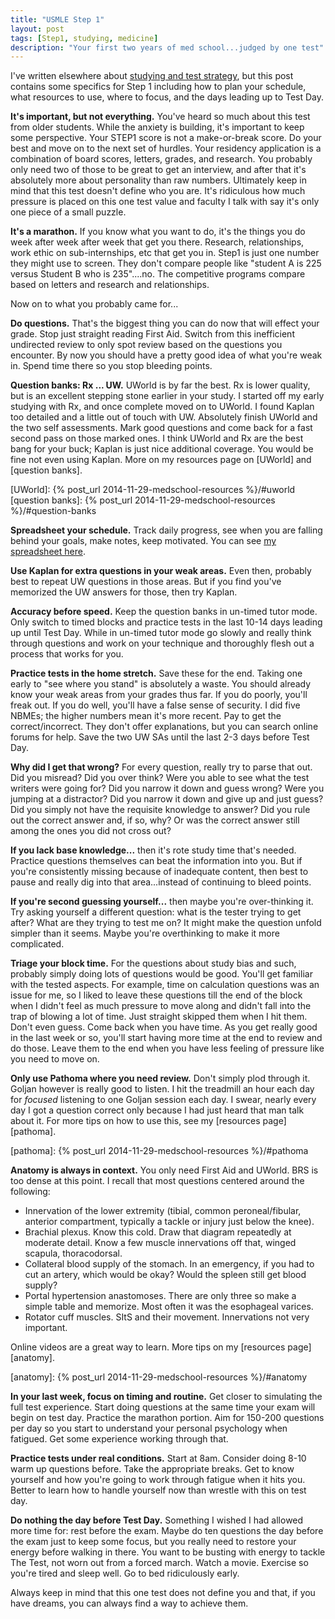 ```yaml
---
title: "USMLE Step 1"
layout: post
tags: [Step1, studying, medicine]
description: "Your first two years of med school...judged by one test"
---
```


I've written elsewhere about [studying and test strategy](/tags/?q=studying),
but this post contains some specifics for Step 1 including how to plan your
schedule, what resources to use, where to focus, and the days leading up to
Test Day.


**It's important, but not everything.** You've heard so much about this test
from older students.  While the anxiety is building, it's important to keep
some perspective.  Your STEP1 score is not a make-or-break score.  Do your
best and move on to the next set of hurdles.  Your residency application is a
combination of board scores, letters, grades, and research.  You probably only
need two of those to be great to get an interview, and after that it's
absolutely more about personality than raw numbers.  Ultimately keep in mind
that this test doesn't define who you are. It's ridiculous how much pressure
is placed on this one test value and faculty I talk with say it's only one
piece of a small puzzle.

**It's a marathon.** If you know what you want to do, it's the things you do
week after week after week that get you there. Research, relationships, work
ethic on sub-internships, etc that get you in. Step1 is just one number they
might use to screen. They don't compare people like "student A is 225 versus
Student B who is 235"....no. The competitive programs compare based on letters
and research and relationships.


Now on to what you probably came for...

**Do questions.** That's the biggest thing you can do now that will effect
your grade. Stop just straight reading First Aid.  Switch from this
inefficient undirected review to only spot review based on the questions you
encounter. By now you should have a pretty good idea of what you're weak
in. Spend time there so you stop bleeding points.

**Question banks: Rx ... UW.** UWorld is by far the best.  Rx is lower
quality, but is an excellent stepping stone earlier in your study.  I started
off my early studying with Rx, and once complete moved on to UWorld.  I found
Kaplan too detailed and a little out of touch with UW.  Absolutely finish
UWorld and the two self assessments. Mark good questions and come back for a
fast second pass on those marked ones.  I think UWorld and Rx are the best
bang for your buck; Kaplan is just nice additional coverage.  You would be
fine not even using Kaplan.  More on my resources page on [UWorld] and
[question banks].

 [UWorld]: {% post_url 2014-11-29-medschool-resources %}/#uworld
 [question banks]: {% post_url 2014-11-29-medschool-resources %}/#question-banks

**Spreadsheet your schedule.** Track daily progress, see when you are falling
behind your goals, make notes, keep motivated.  You can see
[my spreadsheet here][spreadsheet].

  [spreadsheet]: https://drive.google.com/open?id=1WSxMoeXs_5UY1b8mdUqSL7oG0VN1KEsXzK0wCAu90Nc

**Use Kaplan for extra questions in your weak areas.** Even then, probably
best to repeat UW questions in those areas. But if you find you've memorized
the UW answers for those, then try Kaplan.

**Accuracy before speed.** Keep the question banks in un-timed tutor mode.
Only switch to timed blocks and practice tests in the last 10-14 days leading
up until Test Day.  While in un-timed tutor mode go slowly and really think
through questions and work on your technique and thoroughly flesh out a
process that works for you.

**Practice tests in the home stretch.** Save these for the end.  Taking one
early to "see where you stand" is absolutely a waste.  You should already know
your weak areas from your grades thus far.  If you do poorly, you'll freak
out.  If you do well, you'll have a false sense of security.  I did five
NBMEs; the higher numbers mean it's more recent.  Pay to get the
correct/incorrect.  They don't offer explanations, but you can search online
forums for help.  Save the two UW SAs until the last 2-3 days before Test Day.

**Why did I get that wrong?** For every question, really try to parse that
out. Did you misread?  Did you over think? Were you able to see what the test
writers were going for?  Did you narrow it down and guess wrong? Were you
jumping at a distractor? Did you narrow it down and give up and just guess?
Did you simply not have the requisite knowledge to answer? Did you rule out
the correct answer and, if so, why? Or was the correct answer still among the
ones you did not cross out?

**If you lack base knowledge...** then it's rote study time that's
needed. Practice questions themselves can beat the information into you. But
if you're consistently missing because of inadequate content, then best to
pause and really dig into that area...instead of continuing to bleed points.

**If you're second guessing yourself...** then maybe you're over-thinking
it. Try asking yourself a different question: what is the tester trying to get
after? What are they trying to test me on? It might make the question unfold
simpler than it seems. Maybe you're overthinking to make it more complicated.


**Triage your block time.** For the questions about study bias and such,
probably simply doing lots of questions would be good. You'll get familiar
with the tested aspects.  For example, time on calculation questions was an
issue for me, so I liked to leave these questions till the end of the block
when I didn't feel as much pressure to move along and didn't fall into the
trap of blowing a lot of time. Just straight skipped them when I hit
them. Don't even guess. Come back when you have time. As you get really good
in the last week or so, you'll start having more time at the end to review and
do those. Leave them to the end when you have less feeling of pressure like
you need to move on.


**Only use Pathoma where you need review.** Don't simply plod through
it. Goljan however is really good to listen. I hit the treadmill an hour each
day for *focused* listening to one Goljan session each day. I swear, nearly
every day I got a question correct only because I had just heard that man talk
about it.  For more tips on how to use this, see my [resources page][pathoma].

  [pathoma]: {% post_url 2014-11-29-medschool-resources %}/#pathoma


**Anatomy is always in context.** You only need First Aid and UWorld.  BRS is
too dense at this point. I recall that most questions centered around the
following:

- Innervation of the lower extremity (tibial, common peroneal/fibular,
  anterior compartment, typically a tackle or injury just below the knee).
- Brachial plexus. Know this cold. Draw that diagram repeatedly at moderate
  detail. Know a few muscle innervations off that, winged scapula,
  thoracodorsal.
- Collateral blood supply of the stomach.  In an emergency, if you had to cut
  an artery, which would be okay?  Would the spleen still get blood supply?
- Portal hypertension anastomoses. There are only three so make a simple
  table and memorize. Most often it was the esophageal varices.
- Rotator cuff muscles. SItS and their movement. Innervations not very
  important.

Online videos are a great way to learn.  More tips on my
[resources page][anatomy].


[anatomy]: {% post_url 2014-11-29-medschool-resources %}/#anatomy

**In your last week, focus on timing and routine.** Get closer to simulating
the full test experience. Start doing questions at the same time your exam
will begin on test day. Practice the marathon portion. Aim for 150-200
questions per day so you start to understand your personal psychology when
fatigued. Get some experience working through that.

**Practice tests under real conditions.** Start at 8am. Consider doing 8-10
warm up questions before. Take the appropriate breaks. Get to know yourself
and how you're going to work through fatigue when it hits you. Better to learn
how to handle yourself now than wrestle with this on test day.


**Do nothing the day before Test Day.** Something I wished I had allowed more
time for: rest before the exam. Maybe do ten questions the day before the exam
just to keep some focus, but you really need to restore your energy before
walking in there.  You want to be busting with energy to tackle The Test, not
worn out from a forced march.  Watch a movie.  Exercise so you're tired and
sleep well.  Go to bed ridiculously early.


Always keep in mind that this one test does not define you and that, if you
have dreams, you can always find a way to achieve them.

